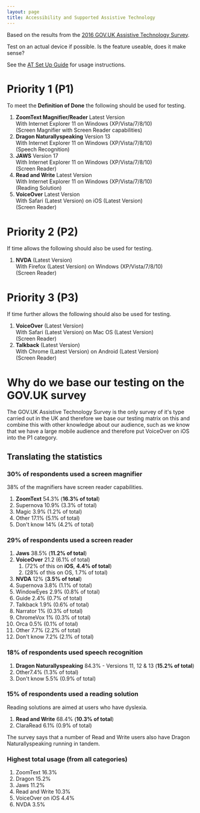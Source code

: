 ```yaml
---
layout: page
title: Accessibility and Supported Assistive Technology
---
```

Based on the results from the <a href="https://accessibility.blog.gov.uk/2016/11/01/results-of-the-2016-gov-uk-assistive-technology-survey/">2016 GOV.UK Assistive Technology Survey</a>.

Test on an actual device if possible. Is the feature useable, does it make sense?

See the <a href="Testing-with-a-Screen-reader">AT Set Up Guide</a> for usage instructions.

# Priority 1 (P1)

To meet the <strong>Definition of Done</strong> the following should be used for testing.

<ol>
<li><strong>ZoomText Magnifier/Reader</strong> Latest Version <br />
With Internet Explorer 11 on Windows (XP/Vista/7/8/10)<br />
(Screen Magnifier with Screen Reader capabilities)</li>
<li><strong>Dragon Naturallyspeaking</strong> Version 13 <br />
With Internet Explorer 11 on Windows (XP/Vista/7/8/10)<br />
(Speech Recognition)</li>
<li><strong>JAWS</strong> Version 17 <br />
With Internet Explorer 11 on Windows (XP/Vista/7/8/10)<br />
(Screen Reader)</li>
<li><strong>Read and Write</strong> Latest Version<br />
With Internet Explorer 11 on Windows (XP/Vista/7/8/10)<br />
(Reading Solution)</li>
<li><strong>VoiceOver</strong> Latest Version <br />
With Safari (Latest Version) on iOS (Latest Version)<br />
(Screen Reader)</li>
</ol>

# Priority 2 (P2)

If time allows the following should also be used for testing.

<ol>
<li><strong>NVDA</strong> (Latest Version)<br />
With Firefox (Latest Version) on Windows (XP/Vista/7/8/10)<br />
(Screen Reader)</li>
</ol>

# Priority 3 (P3)

If time further allows the following should also be used for testing.

<ol>
<li><strong>VoiceOver</strong> (Latest Version)<br />
With Safari (Latest Version) on Mac OS (Latest Version)<br />
(Screen Reader)</li>
<li><strong>Talkback</strong> (Latest Version)</br>
With Chrome (Latest Version) on Android (Latest Version)<br />
(Screen Reader)</li>
</ol>

# Why do we base our testing on the GOV.UK survey

The GOV.UK Assistive Technology Survey is the only survey of it's type carried out in the UK and therefore we base our testing matrix on this and combine this with other knowledge about our audience, such as we know that we have a large mobile audience and therefore put VoiceOver on iOS into the P1 category.

## Translating the statistics

### 30% of respondents used a screen magnifier

38% of the magnifiers have screen reader capabilities.

<ol>
<li><strong>ZoomText</strong> 54.3% (<strong>16.3% of total</strong>)</li>
<li>Supernova 10.9% (3.3% of total)</li>
<li>Magic 3.9% (1.2% of total)</li>
<li>Other 17.1% (5.1% of total)</li>
<li>Don't know 14% (4.2% of total)</li>
</ol>

### 29% of respondents used a screen reader

<ol>
<li><strong>Jaws</strong> 38.5% (<strong>11.2% of total</strong>)
<li><strong>VoiceOver</strong> 21.2 (6.1% of total)<br />
<ol>
<li>(72% of this on <strong>iOS</strong>, <strong>4.4% of total</strong>)</li>
<li>(28% of this on OS, 1.7% of total)</li>
</ol>
<li><strong>NVDA</strong> 12% (<strong>3.5% of total</strong>)
<li>Supernova 3.8% (1.1% of total)
<li>WindowEyes 2.9% (0.8% of total)
<li>Guide 2.4% (0.7% of total)
<li>Talkback 1.9% (0.6% of total)
<li>Narrator 1% (0.3% of total)
<li>ChromeVox 1% (0.3% of total)
<li>Orca 0.5% (0.1% of total)
<li>Other 7.7% (2.2% of total)
<li>Don't know 7.2% (2.1% of total)
</ol>

### 18% of respondents used speech recognition

<ol>
<li><strong>Dragon Naturallyspeaking</strong> 84.3% - Versions 11, 12 & 13 (<strong>15.2% of total</strong>)</li>
<li>Other7.4% (1.3% of total)</li>
<li>Don't know 5.5% (0.9% of total)</li>
</ol>

### 15% of respondents used a reading solution

Reading solutions are aimed at users who have dyslexia.

<ol>
<li><strong>Read and Write</strong> 68.4% (<strong>10.3% of total</strong>)</li>
<li>ClaraRead 6.1% (0.9% of total)</li>
</ol>

The survey says that a number of Read and Write users also have Dragon Naturallyspeaking running in tandem.

### Highest total usage (from all categories)

<ol>
<li>ZoomText 16.3%</li>
<li>Dragon 15.2%</li>
<li>Jaws 11.2%</li>
<li>Read and Write 10.3%</li>
<li>VoiceOver on iOS 4.4%</li>
<li>NVDA 3.5%</li>
</ol>
